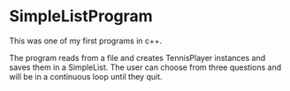 # SimpleListProgram

This was one of my first programs in c++.

The program reads from a file and creates TennisPlayer
instances and saves them in a SimpleList. The user can 
choose from three questions and will be in a continuous
loop until they quit.
